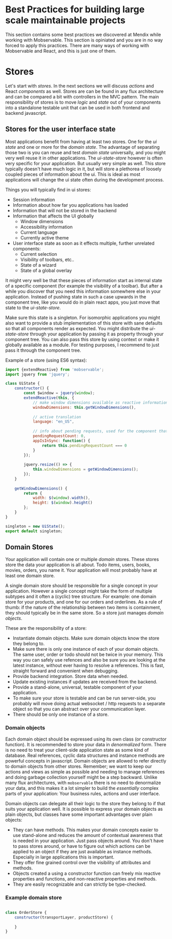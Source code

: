 # Best Practices for building large scale maintainable projects

This section contains some best practices we discovered at Mendix while working with Mobservable.
This section is opiniated and you are in no way forced to apply this practices.
There are many ways of working with Mobservable and React, and this is just one of them.

# Stores

Let's start with _stores_.
In the next sections we will discuss _actions_ and React _components_ as well.
Stores are can be found in any flux architecture and can be compared a bit with controllers in the MVC pattern.
The main responsibility of stores is to move _logic_ and _state_ out of your components into a standalone testable unit that can be used in both frontend and backend javascript.

## Stores for the user interface state

Most applications benefit from having at least two stores.
One for the _ui state_ and one or more for the _domain state_.
The advantage of separating those two is you can reuse and test _domain state_ universally, and you might very well reuse it in other applications.
The _ui-state-store_ however is often very specific for your application.
But usually very simple as well.
This store typically doesn't have much logic in it, but will store a plethorea of loosely coupled pieces of information about the ui.
This is ideal as most applications will change the ui state often during the development process.

Things you will typically find in ui stores:
* Session information
* Information about how far you applications has loaded
* Information that will not be stored in the backend
* Information that affects the UI globally
  * Window dimensions
  * Accessibility information
  * Current language
  * Currently active theme 
* User interface state as soon as it effects multiple, further unrelated components:
  * Current selection
  * Visibility of toolbars, etc..
  * State of a wizard
  * State of a global overlay

It might very well be that these pieces of information start as internal state of a specific component (for example the visibility of a toolbar).
But after a while you discover that you need this information somewhere else in your application.
Instead of pushing state in such a case upwards in the component tree, like you would do in plain react apps, you just move that state to the _ui-state-store_.

Make sure this state is a singleton.
For isomorphic applications you might also want to provide a stub implementation of this store with sane defaults so that all components render as expected.
You might distribute the _ui-state-store_ through your application by passing it as property through your component tree.
You can also pass this store by using context or make it globally available as a module.
For testing purposes, I recommend to just pass it through the component tree.
  
Example of a store (using ES6 syntax):

```javascript
import {extendReactive} from 'mobservable';
import jquery from 'jquery';

class UiState {
	constructor() {
        const $window = jquery(window);
        extendReactive(this, {
            // make window dimensions available as reactive information
            windowDimensions: this.getWindowDimensions(),
            
            // active translation
            language: "en_US",
            
            // info about pending requests, used for the component that shows the current sync state
            pendingRequestCount: 0,
            appIsInSync: function() {
                return this.pendingRequestCount === 0
            }
        });
        
        jquery.resize(() => {
            this.windowDimensions = getWindowDimensions();
        });
    }
    
    getWindowDimensions() {
        return { 
            width: $(window).width(),
            height: $(window).height()     
        };
    }
}

singleton = new UiState();
export default singleton;
```

## Domain Stores

Your application will contain one or multiple _domain_ stores.
These stores store the data your application is all about.
Todo items, users, books, movies, orders, you name it.
Your application will most probably have at least one domain store.

A single domain store should be responsible for a single concept in your application.
However a single concept might take the form of multiple subtypes and it often a (cyclic) tree structure.
For example: one domain store for your products, and one for our orders and orderlines.
As a rule of thumb: if the nature of the relationship between two items is containment, they should typically be in the same store.
So a store just manages _domain objects_.

These are the responsibility of a store:
* Instantiate domain objects. Make sure domain objects know the store they belong to.
* Make sure there is only one instance of each of your domain objects.
The same user, order or todo should not be twice in your memory.
This way you can safely use refences and also be sure you are looking at the latest instance, without ever having to resolve a references.
This is fast, straight forward and convenient when debugging.
* Provide backend integration. Store data when needed.
* Update existing instances if updates are received from the backend.
* Provide a stand-alone, universal, testable component of your application.
* To make sure your store is testable and can be run server-side, you probably will move doing actual websocket / http requests to a separate object so that you can abstract over your communication layer.
* There should be only one instance of a store.

### Domain objects
Each domain object should be expressed using its own class (or constructor function).
It is recommended to store your data in _denormalized_ form.
There is no need to treat your client-side application state as some kind of database.
Real references, cyclic data structures and instance methods are powerful concepts in javascript.
Domain objects are allowed to refer directly to domain objects from other stores.
Remember; we want to keep our actions and views as simple as possible and needing to manage references and doing garbage collection yourself might be a step backward.
Unlike many flux architectures, with `mobservable` there is no need to denormalize your data, and this makes it a lot simpler to build the _essentially_ complex parts of your application:
Your business rules, actions and user interface.

Domain objects can delegate all their logic to the store they belong to if that suits your application well.
It is possible to express your domain objects as plain objects, but classes have some important advantages over plain objects:
* They can have methods.
This makes your domain concepts easier to use stand-alone and reduces the amount of contextual awareness that is needed in your application.
Just pass objects around.
You don't have to pass stores around, or have to figure out which actions can be applied to an object if they are just available as instance methods.
Especially in large applications this is important.
* They offer fine grained control over the visibility of attributes and methods.
* Objects created a using a constructor function can freely mix reactive properties and functions, and non-reactive properties and methods.
* They are easily recognizable and can strictly be type-checked.


### Example domain store

```javascript

class OrderStore {
    constructor(transportLayer, productStore) {
        
    }   
}

```